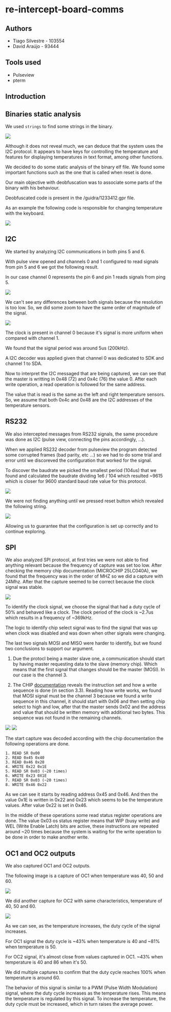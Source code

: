 # re-intercept-board-comms

## Authors
- Tiago Silvestre - 103554
- David Araújo - 93444

## Tools used
- Pulseview
- pterm

## Introduction

## Binaries static analysis

We used `strings` to find some strings in the binary. 

<img src="./docs/images/16_strings.png">

Although it does not reveal much, we can deduce that the system uses the I2C protocol. It appears to have keys for controlling the temperature and features for displaying temperatures in text format, among other functions.

We decided to do some static analysis of the binary elf file. We found some important functions such as the one that is called when reset is done.

Our main objective with deobfuscation was to associate some parts of the binary with his behaviour.

Deobfuscated code is present in the /guidra/1233412.gpr file.

As an example the following code is responsible for changing temperature with the keyboard.

<img src="./docs/images/09_handle_temperature_change_via_keyboard.png">


## I2C
We started by analyzing I2C communications in both pins 5 and 6.

With pulse view opened and channels 0 and 1 configured to read signals from pin 5 and 6 we got the following result.

In our case channel 0 represents the pin 6 and pin 1 reads signals from ping 5. 

<img src="./docs/images/04_period_of_comms.png">

We can't see any differences between both signals because the resolution is too low. So, we did some zoom to have the same order of magnitude of the signal.

<img src="./docs/images/05_i2c_analyzer.png">

The clock is present in channel 0 because it's signal is more uniform when compared with channel 1.

We found that the signal period was around 5us (200kHz).

A I2C decoder was applied given that channel 0 was dedicated to SDK and channel 1 to SDA.

Now to interpret the I2C messaged that are being captured, we can see that the master is writting in 0x48 (72) and 0x4c (76) the value 0. After each write operation, a read operation is followed for the same address.

The value that is read is the same as the left and right temperature sensors. So, we assume that both 0x4c and 0x48 are the I2C addresses of the temperature sensors.


## RS232
We also intercepted messages from RS232 signals, the same procedure was done as I2C (pulse view, connecting the pins accordingly, ...).

When we applied RS232 decoder from pulseview the program detected some corrupted frames (bad parity, etc ...) so we had to do some trial and error until we discoreved the configuration that worked for the signal.

To discover the baudrate we picked the smallest period (104us) that we found and calculated the baudrate dividing 1e6 / 104 which resulted ~9615 which is closer for 9600 standard baud rate value for this protocol.

<img src="./docs/images/07_RS232_serial_capture_specs.png">


We were not finding anything until we pressed reset button which revealed the following string.

<img src="./docs/images/08_RS232_reset.png">

Allowing us to guarantee that the configuration is set up correctly and to continue exploring.


## SPI
We also analyzed SPI protocol, at first tries we were not able to find anything relevant because the frequency of capture was set too low. After checking the memory chip documentation (MICROCHIP 25LC040A), we found that the frequency was in the order of MHZ so we did a capture with 24Mhz. After that the capture seemed to be correct because the clock signal was stable.

<img src="./docs/images/11_SPI_frequency.png">

To identify the clock signal, we choose the signal that had a duty cycle of 50% and behaved like a clock.
The clock period of the clock is ~2.7us which results in a frequency of ~369kHz.

The logic to identify chip select signal was to find the signal that was up when clock was disabled and was down when other signals were changing.

The last two signals MOSI and MISO were harder to identify, but we found two conclusions to support our argument.

1. Due the protocl being a master slave one, a communication should start by having master requesting data to the slave (memory chip). Which means that the first signal that changes should be the master (MOSI). In our case is the channel 3.

2. The CHIP [documentation](https://ww1.microchip.com/downloads/aemDocuments/documents/MPD/ProductDocuments/DataSheets/25AA040A-25LC040A4-Kbit-SPI-Bus-Serial-EEPROM-20001827J.pdf) reveals the instruction set and how a write sequence is done (in section 3.3). Reading how write works, we found that MOSI signal must be the channel 3 because we found a write sequence in this channel, it should start with 0x06 and then setting chip select to high and low, after that the master sends 0x02 and the address and value that should be written memory with additional two bytes. This sequence was not found in the remaining channels.

<img src="./docs/images/12_CHIP_IS.png">
<img src="./docs/images/13_SPI_WRITE.png">

The start capture was decoded according with the chip documentation the following operations are done.

```
1. READ SR 0x00
2. READ 0x45 0x40
3. READ 0x46 0x20
4. WRITE 0x22 0x1E
5. READ SR 0x03 (~20 times)
6. WRITE 0x23 0X1E
7. READ SR 0x03 (~20 times)
8. WRITE 0x46 0x22
```

As we can see it starts by reading address 0x45 and 0x46. And then the value 0x1E is written in 0x22 and 0x23 which seems to be the temperature values.
After value 0x22 is set in 0x46.

In the middle of these operations some read status register operations are done. The value 0x03 os status register means that WIP (busy write) and WEL (Write Enable Latch) bits are active, these instructions are repeated around ~20 times because the system is waiting for the write operation to be done in order to make another write.

## OC1 and OC2 outputs
We also captured OC1 and OC2 outputs.

The following image is a capture of OC1 when temperature was 40, 50 and 60.

<img src="./docs/images/14_OC1.png">

We did another capture for OC2 with same characteristics, temperature of 40, 50 and 60.

<img src="./docs/images/15_OC2.png">

As we can see, as the temperature increases, the duty cycle of the signal increases.

For OC1 signal the duty cycle is ~43% when temperature is 40 and ~81% when temperature is 50.

For OC2 signal, it's almost close from values captured in OC1. ~43% when temperature is 40 and 86 when it's 50.

We did multiple captures to confirm that the duty cycle reaches 100% when temperature is around 60.

The behavior of this signal is similar to a PWM (Pulse Width Modulation) signal, where the duty cycle increases as the temperature rises. This means the temperature is regulated by this signal. To increase the temperature, the duty cycle must be increased, which in turn raises the average power.
